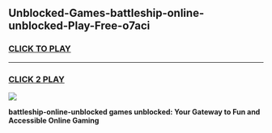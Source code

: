 
## Unblocked-Games-battleship-online-unblocked-Play-Free-o7aci
<h3>
<a href="https://premium76.site?title=battleship-online-unblocked&ref=23A">CLICK TO PLAY</a></h3>
<hr>

<h3>
<a href="https://premium76.site?title=battleship-online-unblocked&ref=23A">CLICK 2 PLAY</a>
  
</h3>

<a href="https://premium76.site?title=battleship-online-unblocked&ref=23A"><img src="https://clearcache.store/games.png"></a>


**battleship-online-unblocked games unblocked: Your Gateway to Fun and Accessible Online Gaming**
